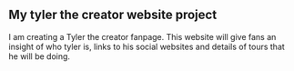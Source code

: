 ## My tyler the creator website project
I am creating a Tyler the creator fanpage.
This website will give fans an insight of who tyler is, links to his social websites and details of tours that he will be doing.

